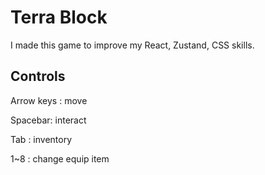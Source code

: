 # Terra Block
  
I made this game to improve my React, Zustand, CSS skills.

## Controls

Arrow keys : move   

Spacebar: interact  

Tab : inventory  

1~8 : change equip item   
 
 
  
